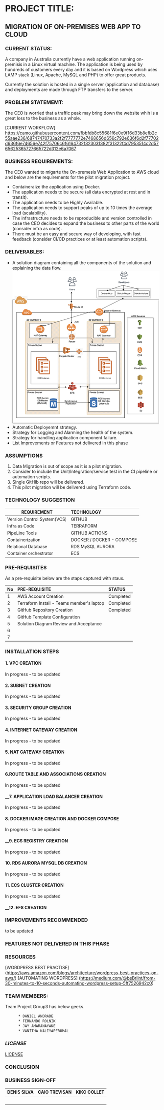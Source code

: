 
# __PROJECT TITLE:__
## __MIGRATION OF ON-PREMISES WEB APP TO CLOUD__


### __CURRENT STATUS:__
A company in Australia currently have a web application running on-premisis in a Linux virtual machine. The application is being used by hundreds of customers every day and it is based on Wordpress which uses LAMP stack (Linux, Apache, MySQL and PHP) to offer great products.

Currently the solution is hosted in a single server (application and database) and deployments are made through FTP transfers to the server.

### __PROBLEM STATEMEMT:__
The CEO is worried that a traffic peak may bring down the website whih is a great loss to the business as a whole.

[CURRENT WORKFLOW] https://camo.githubusercontent.com/fbbfdb8c55681f6e0e9f16d33b8efb2c55aae236/68747470733a2f2f7777772e7468656d656c792e636f6d2f77702d636f6e74656e742f75706c6f6164732f323031382f31322f4d7953514c2d5765625365727665722d312e6a7067

### __BUSINESS REQUIREMENTS:__
The CEO wanted to migarte the On-premesis Web Application to AWS cloud and below are the requirements for the pilot migration project. 

*  Containeraize the application using Docker.
*  The application needs to be secure (all data encrypted at rest and in transit).
*  The application needs to be Highly Available.
* The application needs to support peaks of up to 10 times the average load (scalability).
* The infrastructure needs to be reproducible and version controlled in case the CEO decides to expand the business to other parts of the world (consider infra as code).
* There must be an easy and secure way of developing, with fast feedback (consider CI/CD practices or at least automation scripts).

### __DELIVERABLES:__
* A solution diagram containing all the components of the solution and explaining the data flow.
    ![Solution Diagram](./images/da-project1.png)
* Automatic Deployemnt strategy.
* Strategy for Logging and Alarming the health of the system.
* Strategy for handling application component failure.
* List Improvements or Features not delivered in this phase

### __ASSUMPTIONS__

1. Data Migration is out of scope as it is a pilot migration.
2. Consider to include the Unit/Integration/service test in the CI pipeline or automation scripts.
3. Single GitHib repo will be delivered.
4. This pilot migration will be delivered using Terraform code.

### __TECHNOLOGY SUGGESTION__

| REQUIREMENT                  |  TECHNOLOGY                |
|------------------------------|:---------------------------|
|  Version Control System(VCS) |  GITHUB                  |
|  Infra as Code               |  TERRAFORM                 |
|  PipeLine Tools              |  GITHUB ACTIONS            |
|  Containerization            |  DOCKER / DOCKER - COMPOSE  |
|  Relational Database         |  RDS MySQL AURORA           |
|  Container orchestrator      |  ECS                        |

### __PRE-REQUISITES__
As a pre-requisite below are the staps captured with staus.

| No  |  PRE-REQUISITE                            | STATUS          |
|-----|:------------------------------------------|:----------------|
| 1   | AWS Account Creation                      | Completed       |
| 2   | Terraform Install - Teams member's laptop | Completed       |
| 3   | GitHub Repository Creation                | Completed       |
| 4   | GitHub Template Configuration             |                 |
| 5   | Solution Diagram Review and Acceptance    |                 |
| 6   |                                           |                 |
| 7   |                                           |                 |



### __INSTALLATION STEPS__

#### __1. VPC CREATION__
In progress - to be updated

#### __2. SUBNET CREATION__
In progress - to be updated

#### __3. SECURITY GROUP CREATION__
In progress - to be updated

#### __4. INTERNET GATEWAY CREATION__
In progress - to be updated

#### __5. NAT GATEWAY CREATION__
In progress - to be updated

#### __6.ROUTE TABLE AND ASSOCIATIONS CREATION__
In progress - to be updated

#### __7. APPLICATION LOAD BALANCER CREATION
In progress - to be updated

#### __8. DOCKER IMAGE CREATION AND DOCKER COMPOSE__
In progress - to be updated

#### __9. ECS REGISTRY CREATION
In progress - to be updated

#### __10. RDS AURORA MYSQL DB CREATION__
In progress - to be updated

#### __11. ECS CLUSTER CREATION__
In progress - to be updated

#### __12. EFS CREATION




### __IMPROVEMENTS RECOMMENDED__
 to be updated


### __FEATURES NOT DELIVERED IN THIS PHASE__


### __RESOURCES__

[WORDPRESS BEST PRACTISE] (https://aws.amazon.com/blogs/architecture/wordpress-best-practices-on-aws/)
[AUTOMATING WORDPRESS] (https://medium.com/@beBrllnt/from-30-minutes-to-10-seconds-automating-wordpress-setup-5ff7526942c0)

### __TEAM MEMBERS:__
Team Project Group3 has below geeks.

          * DANIEL ANDRADE
          * FERNANDO ROLNIK
          * JAY AMARANAYAKE
          * VANITHA KALIYAPERUMAL

### ___LICENSE___
[LICENSE](./LICENSE)

### __CONCLUSION__

### __BUSINESS SIGN-OFF__

| DENIS SILVA       |       CAIO TREVISAN      |        KIKO COLLET     |
|-------------------|:-------------------------|:-----------------------|
|              <br> |                      <br>|                    <br>|
|                   |                          |                        |

